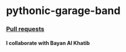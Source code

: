 # pythonic-garage-band

### [Pull requests](https://github.com/AymanNaif/pythonic-garage-band/pull/1)

#### I collaborate with Bayan Al Khatib
